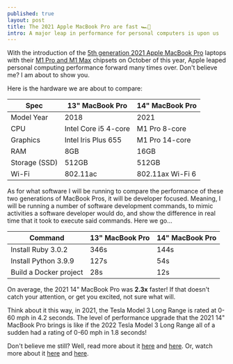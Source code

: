 ```yaml
---
published: true
layout: post
title: The 2021 Apple MacBook Pro are fast 🏎💨
intro: A major leap in performance for personal computers is upon us 
---
```


With the introduction of the [5th generation 2021 Apple MacBook Pro][0] laptops with their [M1 Pro and M1 Max][1] chipsets on October of this year, Apple leaped personal computing performance forward many times over. Don't believe me? I am about to show you.

Here is the hardware we are about to compare:

Spec               | 13" MacBook Pro       | 14" MacBook Pro
------------------ | --------------------- | ---------------------
Model Year         | 2018                  | 2021
CPU                | Intel Core i5 4-core  | M1 Pro 8-core
Graphics           | Intel Iris Plus 655   | M1 Pro 14-core
RAM                | 8GB                   | 16GB
Storage (SSD)      | 512GB                 | 512GB
Wi-Fi              | 802.11ac              | 802.11ax Wi-Fi 6


As for what software I will be running to compare the performance of these two generations of MacBook Pros, it will be developer focused. Meaning, I will be running a number of software development commands, to mimic activities a software developer would do, and show the difference in real time that it took to execute said commands. Here we go...

Command               | 13" MacBook Pro       | 14" MacBook Pro
--------------------- | --------------------- | ---------------------
Install Ruby 3.0.2    | 346s                  | 144s
Install Python 3.9.9  | 127s                  | 54s
Build a Docker project| 28s                   | 12s

On average, the 2021 14" MacBook Pro was **2.3x** faster! If that doesn't catch your attention, or get you excited, not sure what will.

Think about it this way, in 2021, the Tesla Model 3 Long Range is rated at 0-60 mph in 4.2 seconds. The level of performance upgrade that the 2021 14" MacBook Pro brings is like if the 2022 Tesla Model 3 Long Range all of a sudden had a rating of 0-60 mph in 1.8 seconds!

Don't believe me still? Well, read more about it [here][2] and [here][3]. Or, watch more about it [here][4] and [here][5].

[0]: https://www.apple.com/newsroom/2021/10/apple-unveils-game-changing-macbook-pro/
[1]: https://www.apple.com/newsroom/2021/10/introducing-m1-pro-and-m1-max-the-most-powerful-chips-apple-has-ever-built/
[2]: https://arstechnica.com/gadgets/2021/10/2021-macbook-pro-review-yep-its-what-youve-been-waiting-for/5/
[3]: https://www.tomshardware.com/reviews/macbook-pro-16-inch-2021
[4]: https://youtu.be/WZR0nzAsYGw?t=573
[5]: https://youtu.be/bm7rdAxmbxE?t=767
